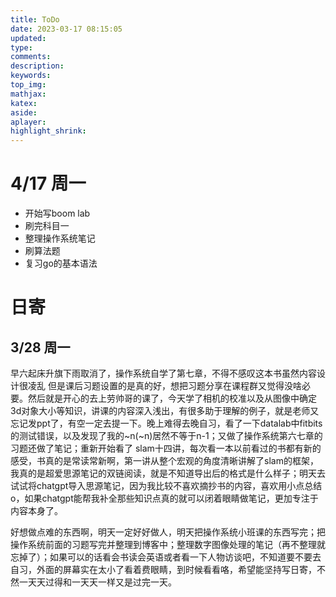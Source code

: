 ```yaml
---
title: ToDo
date: 2023-03-17 08:15:05
updated:
type:
comments:
description:
keywords:
top_img:
mathjax:
katex:
aside:
aplayer:
highlight_shrink:
---
```


# 4/17 周一

- 开始写boom lab
- 刷完科目一
- 整理操作系统笔记
- 刷算法题
- 复习go的基本语法

# 日寄

## 3/28 周一

早六起床升旗下雨取消了，操作系统自学了第七章，不得不感叹这本书虽然内容设计很凌乱 但是课后习题设置的是真的好，想把习题分享在课程群又觉得没啥必要。然后就是开心的去上劳帅哥的课了，今天学了相机的校准以及从图像中确定3d对象大小等知识，讲课的内容深入浅出，有很多助于理解的例子，就是老师又忘记发ppt了，有空一定去提一下。晚上难得去晚自习，看了一下datalab中fitbits的测试错误，以及发现了我的~n(~n)居然不等于n-1；又做了操作系统第六七章的习题还做了笔记；重新开始看了 slam十四讲，每次看一本以前看过的书都有新的感受，书真的是常读常新啊，第一讲从整个宏观的角度清晰讲解了slam的框架，我真的是超爱思源笔记的双链阅读，就是不知道导出后的格式是什么样子；明天去试试将chatgpt导入思源笔记，因为我比较不喜欢摘抄书的内容，喜欢用小点总结o，如果chatgpt能帮我补全那些知识点真的就可以闭着眼睛做笔记，更加专注于内容本身了。

好想做点难的东西啊，明天一定好好做人，明天把操作系统小班课的东西写完；把操作系统前面的习题写完并整理到博客中；整理数字图像处理的笔记（再不整理就忘掉了）；如果可以的话看会书读会英语或者看一下人物访谈吧，不知道要不要去自习，外面的屏幕实在太小了看着费眼睛，到时候看看咯，希望能坚持写日寄，不然一天天过得和一天天一样又是过完一天。